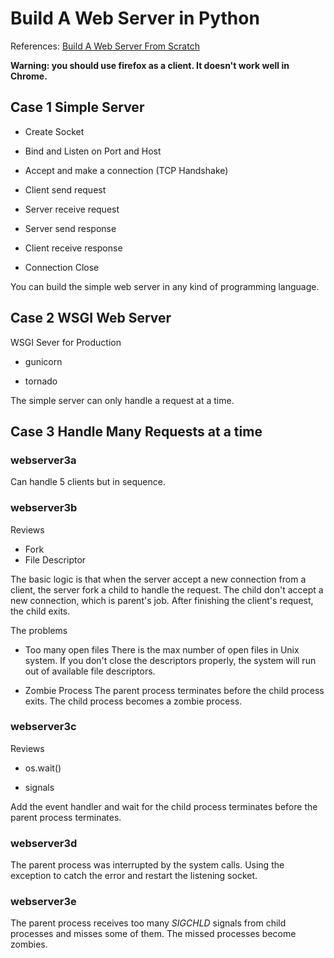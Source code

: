 # Build A Web Server in Python

References: [Build A Web Server From Scratch](https://ruslanspivak.com/lsbaws-part1/)

**Warning: you should use firefox as a client. It doesn't work well in Chrome.**

## Case 1 Simple Server

* Create Socket

* Bind and Listen on Port and Host

* Accept and make a connection (TCP Handshake)

* Client send request

* Server receive request

* Server send response

* Client receive response

* Connection Close


You can build the simple web server in any kind of programming language.

## Case 2 WSGI Web Server

WSGI Sever for Production

* gunicorn

* tornado


The simple server can only handle a request at a time.

## Case 3 Handle Many Requests at a time

### webserver3a

Can handle 5 clients but in sequence.

### webserver3b

Reviews

* Fork
* File Descriptor

The basic logic is that when the server accept a new connection from a client, the server fork a child to handle the request. The child don't accept a new connection, which is parent's job. After finishing the client's request, the child exits.

The problems

* Too many open files
    There is the max number of open files in Unix system. If you don't close the descriptors properly, the system will run out of available file descriptors.

* Zombie Process
    The parent process terminates before the child process exits. The child process becomes a zombie process.


### webserver3c

Reviews

* os.wait()

* signals

Add the event handler and wait for the child process terminates before the parent process terminates.

### webserver3d

The parent process was interrupted by the system calls. Using the exception to catch the error and restart the listening socket.

### webserver3e

The parent process receives too many *SIGCHLD* signals from child processes and misses some of them. The missed processes become zombies.